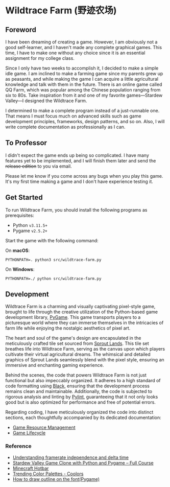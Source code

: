 # Wildtrace Farm (野迹农场)

## Foreword

I have been dreaming of creating a game. However, I am obviously not a good self-learner, and I haven't made any complete graphical games. This time, I have to make one without any choice since it is an essential assignment for my college class.

Since I only have two weeks to accomplish it, I decided to make a simple idle game. I am inclined to make a farming game since my parents grew up as peasants, and while making the game I can acquire a little agricultural knowledge and talk with them in the future. There is an online game called QQ Farm, which was popular among the Chinese population ranging from six to 80s. Take inspiration from it and one of my favorite games—Stardew Valley—I designed the Wildtrace Farm.

I determined to make a complete program instead of a just-runnable one. That means I must focus much on advanced skills such as game development principles, frameworks, design patterns, and so on. Also, I will write complete documentation as professionally as I can.

## To Professor

I didn't expect the game ends up being so complicated. I have many features yet to be implemented, and I will finish them later and send the <del>release edition</del> to you via email.

Please let me know if you come across any bugs when you play this game. It's my first time making a game and I don't have experience testing it.

## Get Started

To run Wildtrace Farm, you should install the following programs as prerequisites:

* Python `v3.11.5+`
* Pygame `v2.5.2+`

Start the game with the following command:

On **macOS**:
~~~shell
PYTHONPATH=. python3 src/wildtrace-farm.py
~~~

On **Windows**:
~~~shell
PYTHONPATH=./ python src/wildtrace-farm.py
~~~

## Development

Wildtrace Farm is a charming and visually captivating pixel-style game, brought to life through the creative utilization of the Python-based game development library, [PyGame](https://www.pygame.org/docs/). This game transports players to a picturesque world where they can immerse themselves in the intricacies of farm life while enjoying the nostalgic aesthetics of pixel art.

The heart and soul of the game's design are encapsulated in the meticulously crafted tile set sourced from [Sprout Lands](https://cupnooble.itch.io/sprout-lands-asset-pack). This tile set breathes life into Wildtrace Farm, serving as the canvas upon which players cultivate their virtual agricultural dreams. The whimsical and detailed graphics of Sprout Lands seamlessly blend with the pixel style, ensuring an immersive and enchanting gaming experience.

Behind the scenes, the code that powers Wildtrace Farm is not just functional but also impeccably organized. It adheres to a high standard of code formatting using [Black](https://black.readthedocs.io/en/stable/), ensuring that the development process remains clean and maintainable. Additionally, the code is subjected to rigorous analysis and linting by [Pylint](https://pylint.readthedocs.io/en/stable/), guaranteeing that it not only looks good but is also optimized for performance and free of potential errors.

Regarding coding, I have meticulously organized the code into distinct sections, each thoughtfully accompanied by its dedicated documentation:

* [Game Resource Management](./docs/resource-management.md)
* [Game Lifecycle](./docs/game-core.md)

### Reference

* [Understanding framerate independence and delta time](https://www.youtube.com/watch?v=rWtfClpWSb8)
* [Stardew Valley Game Clone with Python and Pygame – Full Course](https://www.youtube.com/watch?v=R9apl6B_ZgI)
* [Minecraft Hotbar](https://minecraft360.fandom.com/wiki/Hotbar)
* [Trending Color Palettes - Coolors](https://coolors.co/palettes/trending)
* [How to draw outline on the font(Pygame)](https://stackoverflow.com/questions/54363047/how-to-draw-outline-on-the-fontpygame)
